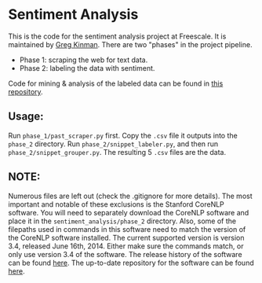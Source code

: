 Sentiment Analysis
===

This is the code for the sentiment analysis project at Freescale. It is maintained by [Greg Kinman](mailto:gregory.kinman@freescale.com). There are two "phases" in the project pipeline.

- Phase 1: scraping the web for text data.
- Phase 2: labeling the data with sentiment.

Code for mining & analysis of the labeled data can be found in [this repository](https://github.com/gregkinman-b48856/sentiment_mining).

Usage:
---

Run `phase_1/past_scraper.py` first. Copy the `.csv` file it outputs into the `phase_2` directory. Run `phase_2/snippet_labeler.py`, and then run `phase_2/snippet_grouper.py`. The resulting 5 `.csv` files are the data.

NOTE:
---

Numerous files are left out (check the .gitignore for more details). The most important and notable of these exclusions is the Stanford CoreNLP software. You will need to separately download the CoreNLP software and place it in the `sentiment_analysis/phase_2` directory. Also, some of the filepaths used in commands in this software need to match the version of the CoreNLP software installed. The current supported version is version 3.4, released June 16th, 2014. Either make sure the commands match, or only use version 3.4 of the software. The release history of the software can be found [here](http://nlp.stanford.edu/software/corenlp.shtml#History). The up-to-date repository for the software can be found [here](https://github.com/stanfordnlp/CoreNLP).
